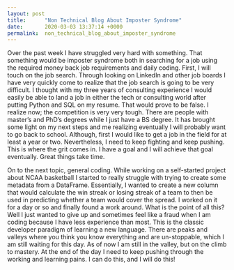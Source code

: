 ```yaml
---
layout: post
title:      "Non Technical Blog About Imposter Syndrome"
date:       2020-03-03 13:37:14 +0000
permalink:  non_technical_blog_about_imposter_syndrome
---
```


Over the past week I have struggled very hard with something. That something would be imposter syndrome both in searching for a job using the required money back job requirements and daily coding. First, I will touch on the job search. Through looking on LinkedIn and other job boards I have very quickly come to realize that the job search is going to be very difficult. I thought with my three years of consulting experience I would easily be able to land a job in either the tech or consulting world after putting Python and SQL on my resume. That would prove to be false. I realize now; the competition is very very tough. There are people with master’s and PhD’s degrees while I just have a BS degree. It has brought some light on my next steps and me realizing eventually I will probably want to go back to school. Although, first I would like to get a job in the field for at least a year or two. Nevertheless, I need to keep fighting and keep pushing. This is where the grit comes in. I have a goal and I will achieve that goal eventually. Great things take time. 

On to the next topic, general coding. While working on a self-started project about NCAA basketball I started to really struggle with trying to create some metadata from a DataFrame. Essentially, I wanted to create a new column that would calculate the win streak or losing streak of a team to then be used in predicting whether a team would cover the spread. I worked on it for a day or so and finally found a work around. What is the point of all this? Well I just wanted to give up and sometimes feel like a fraud when I am coding because I have less experience than most. This is the classic developer paradigm of learning a new language. There are peaks and valleys where you think you know everything and are un-stoppable, which I am still waiting for this day. As of now I am still in the valley, but on the climb to mastery. At the end of the day I need to keep pushing through the working and learning pains. I can do this, and I will do this!




